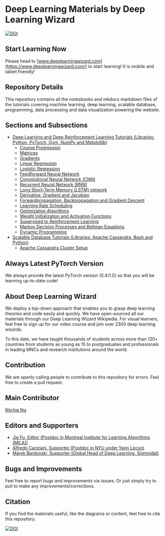 # Deep Learning Materials by Deep Learning Wizard
[![DOI](https://zenodo.org/badge/139945544.svg)](https://zenodo.org/badge/latestdoi/139945544)

## Start Learning Now
Please head to [www.deeplearningwizard.com](https://www.deeplearningwizard.com/) to start learning! It is mobile and tablet friendly!

## Repository Details
This repository contains all the notesbooks and mkdocs markdown files of the tutorials covering machine learning, deep learning, scalable database, programming, data processing and data visualization powering the website.

## Sections and Subsections
- [Deep Learning and Deep Reinforcement Learning Tutorials (Libraries: Python, PyTorch, Gym, NumPy and Matplotlib)](https://www.deeplearningwizard.com/deep_learning/intro/)
    - [Course Progression](https://www.deeplearningwizard.com/deep_learning/course_progression/)
    - [Matrices](https://www.deeplearningwizard.com/deep_learning/practical_pytorch/pytorch_matrices/)
    - [Gradients](https://www.deeplearningwizard.com/deep_learning/practical_pytorch/pytorch_gradients/)
    - [Linear Regression](https://www.deeplearningwizard.com/deep_learning/practical_pytorch/pytorch_linear_regression/)
    - [Logistic Regression](https://www.deeplearningwizard.com/deep_learning/practical_pytorch/pytorch_logistic_regression/)
    - [Feedforward Neural Network](https://www.deeplearningwizard.com/deep_learning/practical_pytorch/pytorch_feedforward_neuralnetwork/)
    - [Convolutional Neural Network (CNN)](https://www.deeplearningwizard.com/deep_learning/practical_pytorch/pytorch_convolutional_neuralnetwork/)
    - [Recurrent Neural Network (RNN)](https://www.deeplearningwizard.com/deep_learning/practical_pytorch/pytorch_recurrent_neuralnetwork/)
    - [Long Short-Term Memory (LSTM) network](https://www.deeplearningwizard.com/deep_learning/practical_pytorch/pytorch_lstm_neuralnetwork/)
    - [Derivative, Gradient and Jacobian](https://www.deeplearningwizard.com/deep_learning/boosting_models_pytorch/derivative_gradient_jacobian/)
    - [Forwardpropagation, Backpropagation and Gradient Descent](https://www.deeplearningwizard.com/deep_learning/boosting_models_pytorch/forwardpropagation_backpropagation_gradientdescent/)
    - [Learning Rate Scheduling](https://www.deeplearningwizard.com/deep_learning/boosting_models_pytorch/lr_scheduling/)
    - [Optimization Algorithms](https://www.deeplearningwizard.com/deep_learning/boosting_models_pytorch/optimizers/)
    - [Weight Initialization and Activation Functions](https://www.deeplearningwizard.com/deep_learning/boosting_models_pytorch/weight_initialization_activation_functions/)
    - [Supervised to Reinforcement Learning](https://www.deeplearningwizard.com/deep_learning/deep_reinforcement_learning_pytorch/supervised_to_rl/)
    - [Markov Decision Processes and Bellman Equations](https://www.deeplearningwizard.com/deep_learning/deep_reinforcement_learning_pytorch/bellman_mdp/)
    - [Dynamic Programming](https://www.deeplearningwizard.com/deep_learning/deep_reinforcement_learning_pytorch/dynamic_programming_frozenlake/)
- [Scalable Database Tutorials (Libraries: Apache Cassandra, Bash and Python)](https://www.deeplearningwizard.com/database/intro/)
    - [Apache Cassandra Cluster Setup](https://www.deeplearningwizard.com/database/setting_up_cluster/)
    
## Always Latest PyTorch Version
We always provide the latest PyTorch version (0.4/1.0) so that you will be learning up-to-date code! 

## About Deep Learning Wizard
We deploy a top-down approach that enables you to grasp deep learning theories and code easily and quickly. We have open-sourced all our materials through our Deep Learning Wizard Wikipedia. For visual learners, feel free to sign up for our video course and join over 2300 deep learning wizards.

To this date, we have taught thousands of students across more than 120+ countries from students as young as 15 to postgraduates and professionals in leading MNCs and research institutions around the world.

## Contribution
We are openly calling people to contribute to this repository for errors. Feel free to create a pull request.

## Main Contributor
[Ritchie Ng](https://github.com/ritchieng)

## Editors and Supporters
- [Jie Fu, Editor (Postdoc in Montreal Institute for Learning Algorithms (MILA))](https://github.com/bigaidream)
- [Alfredo Canziani, Supporter (Postdoc in NYU under Yann Lecun)](https://github.com/Atcold)
- [Marek Bardonski, Supporter (Global Head of Deep Learning, Sigmoidal)](https://www.linkedin.com/in/marek-bardonski/)

## Bugs and Improvements
Feel free to report bugs and improvements via issues. Or just simply try to pull to make any improvements/corrections.

## Citation
If you find the materials useful, like the diagrams or content, feel free to cite this repository.

[![DOI](https://zenodo.org/badge/139945544.svg)](https://zenodo.org/badge/latestdoi/139945544)